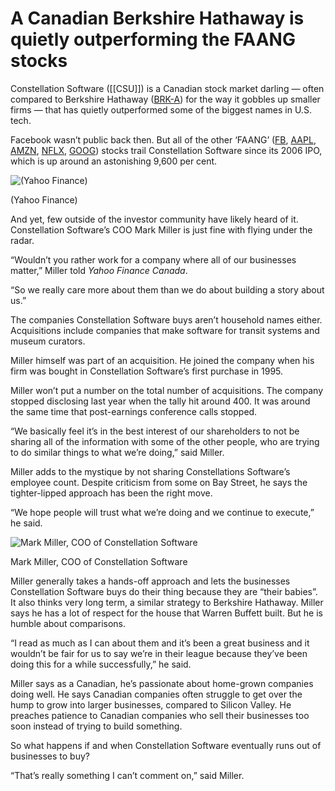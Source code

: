 # A Canadian Berkshire Hathaway is quietly outperforming the FAANG stocks

Constellation Software ([[CSU]]) is a Canadian stock market darling — often compared to Berkshire Hathaway ([BRK-A](https://ca.finance.yahoo.com/quote/BRK-A?p=BRK-A&.tsrc=fin-srch)) for the way it gobbles up smaller firms — that has quietly outperformed some of the biggest names in U.S. tech.

Facebook wasn’t public back then. But all of the other ‘FAANG’ ([FB](https://ca.finance.yahoo.com/quote/FB?p=FB&.tsrc=fin-srch), [AAPL](https://ca.finance.yahoo.com/quote/AAPL?p=AAPL&.tsrc=fin-srch), [AMZN](https://ca.finance.yahoo.com/quote/AMZN?p=AMZN&.tsrc=fin-srch), [NFLX](https://ca.finance.yahoo.com/quote/NFLX?p=NFLX&.tsrc=fin-srch), [GOOG](https://ca.finance.yahoo.com/quote/GOOG?p=GOOG&.tsrc=fin-srch)) stocks trail Constellation Software since its 2006 IPO, which is up around an astonishing 9,600 per cent.

![(Yahoo Finance)](https://s.yimg.com/ny/api/res/1.2/1jVh0Yi0TO0.qW3TEH4LlQ--/YXBwaWQ9aGlnaGxhbmRlcjt3PTk2MDtoPTQ3MjtjZj13ZWJw/https://img.huffingtonpost.com/asset/5cf6b40e210000730de6955f.png)

(Yahoo Finance)

And yet, few outside of the investor community have likely heard of it. Constellation Software’s COO Mark Miller is just fine with flying under the radar.

“Wouldn’t you rather work for a company where all of our businesses matter,” Miller told _Yahoo Finance Canada_.

“So we really care more about them than we do about building a story about us.”

The companies Constellation Software buys aren’t household names either. Acquisitions include companies that make software for transit systems and museum curators.

Miller himself was part of an acquisition. He joined the company when his firm was bought in Constellation Software’s first purchase in 1995.

Miller won’t put a number on the total number of acquisitions. The company stopped disclosing last year when the tally hit around 400. It was around the same time that post-earnings conference calls stopped.

“We basically feel it’s in the best interest of our shareholders to not be sharing all of the information with some of the other people, who are trying to do similar things to what we’re doing,” said Miller.

Miller adds to the mystique by not sharing Constellations Software’s employee count. Despite criticism from some on Bay Street, he says the tighter-lipped approach has been the right move.

“We hope people will trust what we’re doing and we continue to execute,” he said.

![Mark Miller, COO of Constellation Software](https://s.yimg.com/ny/api/res/1.2/44FsqiApNPET6Ofl9.XJQA--/YXBwaWQ9aGlnaGxhbmRlcjt3PTk2MDtoPTk2MDtjZj13ZWJw/https://img.huffingtonpost.com/asset/5cf6b537240000550b8573f6.jpeg)

Mark Miller, COO of Constellation Software

Miller generally takes a hands-off approach and lets the businesses Constellation Software buys do their thing because they are “their babies”. It also thinks very long term, a similar strategy to Berkshire Hathaway. Miller says he has a lot of respect for the house that Warren Buffett built. But he is humble about comparisons.

“I read as much as I can about them and it’s been a great business and it wouldn’t be fair for us to say we’re in their league because they’ve been doing this for a while successfully,” he said.

Miller says as a Canadian, he’s passionate about home-grown companies doing well. He says Canadian companies often struggle to get over the hump to grow into larger businesses, compared to Silicon Valley. He preaches patience to Canadian companies who sell their businesses too soon instead of trying to build something.

So what happens if and when Constellation Software eventually runs out of businesses to buy?

“That’s really something I can’t comment on,” said Miller.